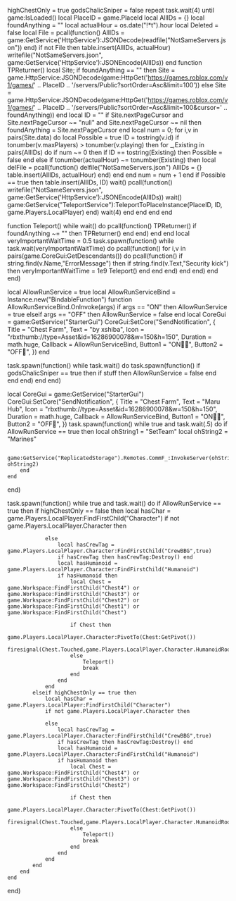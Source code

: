 
highChestOnly = true
godsChalicSniper = false
repeat task.wait(4) until game:IsLoaded()
local PlaceID = game.PlaceId
local AllIDs = {}
local foundAnything = ""
local actualHour = os.date("!*t").hour
local Deleted = false
local File = pcall(function()
    AllIDs = game:GetService('HttpService'):JSONDecode(readfile("NotSameServers.json"))
end)
if not File then
    table.insert(AllIDs, actualHour)
    writefile("NotSameServers.json", game:GetService('HttpService'):JSONEncode(AllIDs))
end
function TPReturner()
    local Site;
    if foundAnything == "" then
        Site = game.HttpService:JSONDecode(game:HttpGet('https://games.roblox.com/v1/games/' .. PlaceID .. '/servers/Public?sortOrder=Asc&limit=100'))
    else
        Site = game.HttpService:JSONDecode(game:HttpGet('https://games.roblox.com/v1/games/' .. PlaceID .. '/servers/Public?sortOrder=Asc&limit=100&cursor=' .. foundAnything))
    end
    local ID = ""
    if Site.nextPageCursor and Site.nextPageCursor ~= "null" and Site.nextPageCursor ~= nil then
        foundAnything = Site.nextPageCursor
    end
    local num = 0;
    for i,v in pairs(Site.data) do
        local Possible = true
        ID = tostring(v.id)
        if tonumber(v.maxPlayers) > tonumber(v.playing) then
            for _,Existing in pairs(AllIDs) do
                if num ~= 0 then
                    if ID == tostring(Existing) then
                        Possible = false
                    end
                else
                    if tonumber(actualHour) ~= tonumber(Existing) then
                        local delFile = pcall(function()
                            delfile("NotSameServers.json")
                            AllIDs = {}
                            table.insert(AllIDs, actualHour)
                        end)
                    end
                end
                num = num + 1
            end
            if Possible == true then
                table.insert(AllIDs, ID)
                wait()
                pcall(function()
                    writefile("NotSameServers.json", game:GetService('HttpService'):JSONEncode(AllIDs))
                    wait()
                    game:GetService("TeleportService"):TeleportToPlaceInstance(PlaceID, ID, game.Players.LocalPlayer)
                end)
                wait(4)
            end
        end
    end
end

function Teleport()
    while wait() do
        pcall(function()
            TPReturner()
            if foundAnything ~= "" then
                TPReturner()
            end
        end)
    end
end
local veryImportantWaitTime = 0.5
task.spawn(function()
    while task.wait(veryImportantWaitTime) do
        pcall(function()
            for i,v in pairs(game.CoreGui:GetDescendants()) do
                pcall(function()
                    if string.find(v.Name,"ErrorMessage") then
                        if string.find(v.Text,"Security kick") then
                            veryImportantWaitTime = 1e9
                            Teleport()
                        end
                    end
                end)
            end
        end)
    end
end)

local AllowRunService = true
local AllowRunServiceBind = Instance.new("BindableFunction")
function AllowRunServiceBind.OnInvoke(args)
    if args == "ON" then
        AllowRunService = true
    elseif args == "OFF" then
        AllowRunService = false
    end
    local CoreGui = game:GetService("StarterGui")
    CoreGui:SetCore("SendNotification", {
        Title = "Chest Farm",
        Text = "by xshiba",
        Icon = "rbxthumb://type=Asset&id=16286900078&w=150&h=150",
        Duration = math.huge,
        Callback = AllowRunServiceBind,
        Button1 = "ON",
        Button2 = "OFF",
    })
end


task.spawn(function()
    while task.wait() do
        task.spawn(function()
            if godsChalicSniper == true then
                if stuff then
                    AllowRunService = false
                end
            end
        end)
    end
end)

local CoreGui = game:GetService("StarterGui")
CoreGui:SetCore("SendNotification", {
    Title = "Chest Farm",
    Text = "Maru Hub",
    Icon = "rbxthumb://type=Asset&id=16286900078&w=150&h=150",
    Duration = math.huge,
    Callback = AllowRunServiceBind,
    Button1 = "ON",
    Button2 = "OFF",
})
task.spawn(function()
    while true and task.wait(.5) do
        if AllowRunService == true then
            local ohString1 = "SetTeam"
            local ohString2 = "Marines"

            game:GetService("ReplicatedStorage").Remotes.CommF_:InvokeServer(ohString1, ohString2)
        end
    end
end)

task.spawn(function()
    while true and task.wait() do
        if AllowRunService == true then
            if highChestOnly == false then
                local hasChar = game.Players.LocalPlayer:FindFirstChild("Character")
                if not game.Players.LocalPlayer.Character then
        
                else
                    local hasCrewTag = game.Players.LocalPlayer.Character:FindFirstChild("CrewBBG",true)
                    if hasCrewTag then hasCrewTag:Destroy() end
                    local hasHumanoid = game.Players.LocalPlayer.Character:FindFirstChild("Humanoid")
                    if hasHumanoid then
                        local Chest = game.Workspace:FindFirstChild("Chest4") or game.Workspace:FindFirstChild("Chest3") or game.Workspace:FindFirstChild("Chest2") or game.Workspace:FindFirstChild("Chest1") or game.Workspace:FindFirstChild("Chest")
                        
                        if Chest then
                            game.Players.LocalPlayer.Character:PivotTo(Chest:GetPivot())
                            firesignal(Chest.Touched,game.Players.LocalPlayer.Character.HumanoidRootPart)
                        else
                            Teleport()
                            break
                        end
                    end 
                end
            elseif highChestOnly == true then
                local hasChar = game.Players.LocalPlayer:FindFirstChild("Character")
                if not game.Players.LocalPlayer.Character then
        
                else
                    local hasCrewTag = game.Players.LocalPlayer.Character:FindFirstChild("CrewBBG",true)
                    if hasCrewTag then hasCrewTag:Destroy() end
                    local hasHumanoid = game.Players.LocalPlayer.Character:FindFirstChild("Humanoid")
                    if hasHumanoid then
                        local Chest = game.Workspace:FindFirstChild("Chest4") or game.Workspace:FindFirstChild("Chest3") or game.Workspace:FindFirstChild("Chest2")
                        
                        if Chest then
                            game.Players.LocalPlayer.Character:PivotTo(Chest:GetPivot())
                            firesignal(Chest.Touched,game.Players.LocalPlayer.Character.HumanoidRootPart)
                        else
                            Teleport()
                            break
                        end
                    end 
                end
            end
        end
    end
end)